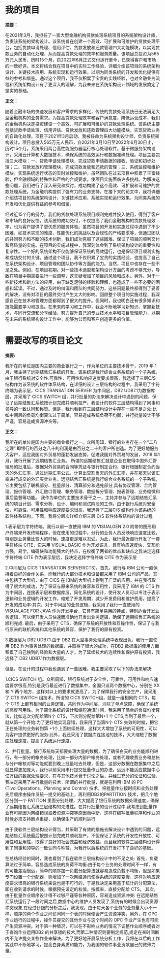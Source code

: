 # 我的项目

**摘要：**

在2021年3月，我担任了一家大型金融机构贷款处理系统项目的系统架构设计师，负责该系统的架构设计。该系统旨在创建一个高效、可扩展和可维护的贷款处理平台，包括贷款申请处理、信用评估、贷款发放和还款管理四大功能模块，以实现贷款业务的自动化处理，从而提高贷款处理的效率和服务质量。该项目总投资为565万元人民币，历时15个月，自2022年6月正式交付运行至今，已获得客户和市场的一致好评。本文将结合我在项目中的实际工作经验，详细介绍该项目的系统架构设计、关键技术应用、系统实现和运行效果，以期为同类系统的开发和优化提供有益的参考和借鉴。通过这个项目，我不仅积累了宝贵的实践经验，也对金融业务流程和系统架构设计有了更深入的理解，为我未来在系统架构设计领域的发展奠定了坚实的基础。

**正文：**

随着金融市场的快速发展和客户需求的多样化，传统的贷款处理系统已无法满足大型金融机构的业务需求。为提高贷款处理效率和客户满意度，降低运营成本，我们的金融机构决定投资建设一个高效、可扩展和可维护的贷款处理系统。该系统主要包括贷款申请处理、信用评估、贷款发放和还款管理四大功能模块，实现贷款业务的自动化处理。项目于2021年3月启动，我被任命为系统架构设计师，负责系统架构设计。项目总投入565万元人民币，自2021年3月10日至2022年6月30日止，历时15个月。系统采用两台高性能服务器运行核心处理软件，基于微服务架构设计，采用云计算和大数据技术，确保系统的高效运行和数据准确处理。项目主要包括三大模块：一、贷款申请处理模块，完成贷款申请数据的接收、验证和初步处理；二、贷款发放和管理模块，完成贷款发放和还款的管理；三、系统监控和维护模块，实现系统运行状态的实时监控和维护。虽然团队在过去项目中积累了丰富经验，但金融领域的特殊性和严格的合规要求，使项目实施面临许多挑战。为解决这些问题，我们进行了深入研究和探讨，成功构建了这个高效、可扩展和可维护的贷款处理系统，为金融机构提供了强有力的业务支持。在接下来的论文中，我将详细介绍该项目的系统架构设计、关键技术应用、系统实现和运行效果，为同类系统的开发和优化提供有益的参考和借鉴。

 

 

经过近15个月的努力，我们的贷款处理系统项目顺利完成并投入使用，得到了客户和市场的良好反馈。该系统的成功交付，不仅提高了我们金融机构的贷款处理效率，也为客户提供了更优质的服务体验。虽然项目的开发和实施过程中遇到了不少困难，如技术实现的难度、性能优化的挑战以及合规性的严格要求等，但通过团队的共同努力和不断的技术创新，我们成功克服了这些困难，保证了项目的顺利交付和高质量的实施。在项目的实施过程中，我深刻体会到了系统架构设计的重要性和复杂性。一个好的系统架构不仅能够保证系统的高效运行，也是保证项目顺利实施和成功交付的关键。通过这个项目，我不仅积累了宝贵的实践经验，也提高了自己在系统架构设计、项目管理和团队协作等方面的能力。当然，项目中也存在一些不足之处。例如，在项目初期，对一些技术选型和架构设计方面的考虑不够充分，导致在项目中期需要进行一些调整，这无疑增加了项目的风险和成本。另外，对于一些新技术和新方法的应用，由于缺乏足够的经验和理解，也造成了一些不必要的困惑和延误。不过，通过及时的纠偏和团队的共同努力，这些问题最终都得到了妥善的解决，没有对项目的最终交付产生太大的影响。回顾整个项目的实施过程，我深感自己在技术和管理方面都得到了很大的提升。但同时，我也明白还有很多知识和技能需要学习和提高。在未来的学习和工作中，我会不断地学习新知识、掌握新技术，与同行交流和分享经验，努力提升自己的专业技术水平和项目管理能力，以期在未来的系统架构设计工作中，能够为公司和客户创造更多的价值。

# 需要改写的项目论文

**摘要:** 

我所在的单位是国内主要的商业银行之一，作为单位的主要技术骨干，2019 年 1 月，我主持了远期结售汇系统的开发，该系统是我行综合业务系统的一个子系统，由于银行系统对安全性.可靠性，可用性和响应速度要求很高，我选择了三层C/S 结构作为该系统的软件体系结构，在详细的设计三层结构的过程中，我采用了字符终端为表示层，CICS TRANSATION SERVER 为中间层，DB2 UDB7.1为数据库层，并采用了 CICS SWITCH 组，并行批量的办法来解决设计中遇到的问题，保证了远期结售汇系统按计划完成并顺利投产，我设计的软件三层结构得到了同事和领导的一致认同和称赞。但是，我也看到在三层结构设计中存在一些不足之处:比如中间层的负载均衡算法过于简单，容易造成系统负荷不均衡，并行批量设计不够严谨，容易造成资源冲突等。

**正文：**

我所在的单位是国内主要的商业银行之一。众所周知，银行的业务存在一个“二八定理”:即银行的百分之八十的利润是由百分之二十的客户所创造。为了更好地服务大客户，适应我国对外贸易的蓬勃发展态势，促进我国对外贸易的发展，2019 年1月，我行开展了远期结售汇业务。 所谓的远期结售汇就是企业在取得中国外汇管理局的批准后，根据对外贸易的合同等凭证与银行制定合约，银行根据制定合约当天的外汇汇率，通过远期汇率公式，计算出交割当天的外汇汇率，并在那天以该汇率进行成交的外汇买卖业务。远期结售汇系统是我行综合业务系统的一个子系统，它主要包括了联机部分、批量部分、清算部分和通兑部分,具有协议管理、合约管理、报价管理、外汇敞口管理、帐务管理、数据拆分管理、报表管理、业务缩微和事后监督等功能。 我作为单位的主要技术骨干之一，主持并参与了远期结售汇系统的项目计划、需求分析、设计、编码和测试阶段的工作。由于银行系统对安全性，可靠性，可用性和响应速度要求很高，我选择了三层C/S 结构作为该系统的软件体系结构，下面，我将分层次详细介绍三层 C/S 软件体系结构的设计过程

1.表示层为字符终端。我行以前一直使用 IBM 的 VISUALGEN 2.0 附带的图形用户终端来开发终端程序，但在使用的过程中，分行的业务人员反映响应速度比较，特别是业务量比较大的时候，速度更是难以忍受。为此，我行最近自行开发了一套字符终端 CITE，它采用 VISUAL BASIC 作为开发语言，具有响应速度快，交互能力强，易学，编码快和功能强大的特点，在权衡了两者的优点和缺点之我决定选择字符终端 CITE 作为表示层后，我决定选择字符终端 CITE 作为表示层

2.中间层为 CICS TRANSATION SERVER(CTS)。首先，我行与 IBM 公司一直保持着良好的合作关系，而我行的大部分技术和设备都采用了 IBM 公司的产品，其中包括了大型机，由于 CICS 在 IBM的大型机上得到了广泛的应用，并在我行取得了很大的成功，为了保证与原来系统的兼容和互用性，我采用了 IBM 的 CTS 作为中间层，连接表示层和数据库层，简化系统的设计，使开发人员可以专注于表示逻辑和业务逻辑的开发工作，缩短了开发周期，减少开发费用和维护费用，提高了开发的成功率:其次，对于中间层的业务逻辑，我采用了我行一直使用的 VISUALAGE FOR JAVA 作为开发平台，它具有简单易用的特点，特别适合开发业务逻辑，可以使开发人员快速而准确地开发出业务逻辑，确保了远期结售汇系统的顺利完成: 最后，由于采用了 CTS，确保了系统的开放性和互操作性，保证了与我行原来的联机系统和其他系统的兼容，保护了我行的原有投资。

3.数据层为 DB2 UDB7.1.由于 DB2 在大型事务处理系统中表现出色，我行一直使用 DB2 作为事务处理的数据库，并取得了很大的成功，在DB2 数据库的使用方面积累了自己独到的经验和大量的人才，为了延续技术的连续性和保护原有投资，我选择了 DB2 UDB7.1作为数据层。

但是，在设计的过程中我也遇到了一些困难，我主要采取了以下的办法来解决:

1.CICS SWITCH 组。众所周知，银行系统对于安全性，可靠性，可用性和响应速度要求很高,特别是我行最近进行了数据集中，全国只设两个数据中心，分别在 XX 和 Y 两个地方，这样对以上的要求就更高了，为了保障我行的安全生产，我采用了 CTS SWITCH 组技术，所谓的 CICS SWITCH组，就是一组相同的 CTS，每个 CTS 上都有相同的业务逻辑，共同作为中间层，消除了单点故障，确保了系统的高度可用性。为了简化系统的设计和缩短通讯时间，我采用了简单的负载均衡算法，比如这次分配给第N个 CTS，下次则分配给第N+1 个 CTS,当到了最后一个，就从第一个开始:为了更好地实现容错，我采用了当第N个 CTS 失效的时候，把它正在处理的业务转到第 +1个上面继续处理，这样大大增加了系统的可用性，可以为客户提供更好的服务:此外，我还采用了数据库连接池的技术，大大缩短了数据库处理速度，提高了系统运行速度。

2、并行批量。银行系统每天都要处理大量的数据，为了确保白天的业务能顺利进行，有一部分的帐务处理，比如一部分内部户帐务处理，或者代理收费业务和总帐与分户帐核对等功能就要到晚上批量地去处理，但是，这部分数据在数据集中之后就显得更加庞大，我行以前采用串行提交批量作业的办法，远远不能适应数据中心亿万级的数据处理要求，在与其他技术骨干讨论之后，并经过充分的论证和试验，我决定采用了并行批量的技术，所谓的并行批量，就是在利用 IBM 的 PC (TivoliOperations，Planning and Control) 技术，把批量作业按时间和业务处理先后顺序由操作员统一提交的基础上，再利用DB2的PARTITION 技术，把几个地区分到一个 PATITON 里面分别处理，大大提高了银行系统的数据处理速度，确保了远期结售汇系统三层结构的先进性。在并行批量的设计过程中,我考虑到批量作业有可能因为网络错误或者资源冲突等原因而中断，这样在编写批量程序和作业的时候必须支持断点重提，以确保生产的顺利进行

由于我软件三层结构设计得当，并采取了有效的措施去解决设计中遇到的问题，远期结售汇系统最后按照计划完成并顺利投产，不但保证了系统的开发性开放性、可用性和互用性，取得了良好的社会效益和经济效益，而且我的软件三层结构设计得到了同事和领导的一致认同与称赞，为我行以后系统的开发打下了良好的基础。

在总结经验的同时，我也看到了我在软件三层结构设计中的不足之处: 首先，负载算法过于简单，容易造成系统的负荷不均衡:由于每个业务的处理时间不一样，有的可能差距很远，简单的顺序加一负载分配算法就容易造成负载不均衡，但是如果专门设置一个分配器，则增加了一次网络通讯使得系统的速度变慢，这样对响应速度要求很高的银行系统来说也是不可行的，于是我决定采用基于统计的分配算法，即在收到请求的时候，根据预先设定的权值，按概率，直接分配给 CTS。 其次，由于批量作业顺序设计得不过够严谨等各种原因，容易造成资源冲突: 在远期结售汇系统运行了一段时间之后,数据中心的维护人员发现了,系统有的时候会出现资源冲突现象,在经过仔细的分析之后，我发现，由于每天各个业务的业务量大小不一样，顺序的两个作业之间访问同一个表的时候便会产生资源冲突，另外，在 OPC 作业运行的过程中，操作员提交的其他作业与这个时间的 OPC 作业产生也有可能产生资源冲突。对于第一种情况，可以在不影响业务的情况下调整作业顺序或者对于查询作业运用DB2 的共享锁的技术,而第二种情况则要制定规范,规定在某时间断内不允许提交某些作业来解决。为了更好地开展系统分析工作，我将在以后的工作实践中不断地学习，提高白身素质和能力，为我国的软件事业贡献自己的微薄力量。